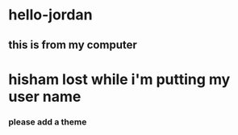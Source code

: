 # hello-jordan

## this is from my computer 
# hisham lost while i'm putting my user name 

### please add a theme 
